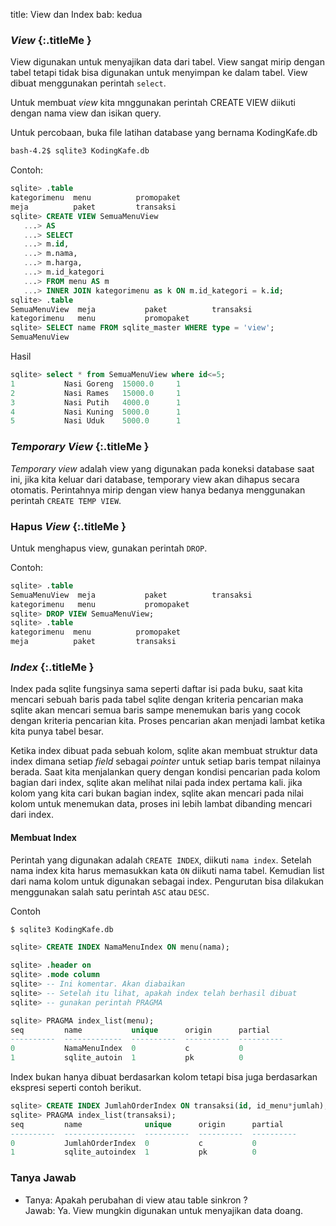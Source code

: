 title: View dan Index
bab: kedua


### <i class="fa fa-info-circle"></i> _View_ {:.titleMe }

View digunakan untuk menyajikan data dari tabel. 
View sangat mirip dengan tabel tetapi tidak bisa digunakan untuk menyimpan ke dalam tabel. 
View dibuat menggunakan perintah `select`.

Untuk membuat _view_ kita mnggunakan perintah CREATE VIEW diikuti dengan nama view dan isikan query.

Untuk percobaan, buka file latihan database yang bernama KodingKafe.db
```bash
bash-4.2$ sqlite3 KodingKafe.db 
```

Contoh:
```sql
sqlite> .table
kategorimenu  menu          promopaket  
meja          paket         transaksi   
sqlite> CREATE VIEW SemuaMenuView
   ...> AS
   ...> SELECT
   ...> m.id,
   ...> m.nama,
   ...> m.harga,
   ...> m.id_kategori
   ...> FROM menu AS m
   ...> INNER JOIN kategorimenu as k ON m.id_kategori = k.id;
sqlite> .table
SemuaMenuView  meja           paket          transaksi    
kategorimenu   menu           promopaket
sqlite> SELECT name FROM sqlite_master WHERE type = 'view';
SemuaMenuView
```

Hasil
```sql
sqlite> select * from SemuaMenuView where id<=5; 
1           Nasi Goreng  15000.0     1          
2           Nasi Rames   15000.0     1          
3           Nasi Putih   4000.0      1          
4           Nasi Kuning  5000.0      1          
5           Nasi Uduk    5000.0      1 
```

### <i class="fa fa-info-circle"></i> _Temporary View_ {:.titleMe }

_Temporary view_ adalah view yang digunakan pada koneksi database saat ini, jika kita keluar dari database, temporary view akan dihapus secara otomatis.
Perintahnya mirip dengan view hanya bedanya menggunakan perintah `CREATE TEMP VIEW`.

### <i class="fa fa-info-circle"></i> Hapus _View_ {:.titleMe }

Untuk menghapus view, gunakan perintah `DROP`.

Contoh:
```sql
sqlite> .table
SemuaMenuView  meja           paket          transaksi    
kategorimenu   menu           promopaket   
sqlite> DROP VIEW SemuaMenuView;
sqlite> .table
kategorimenu  menu          promopaket  
meja          paket         transaksi 
```

### <i class="fa fa-info-circle"></i> _Index_ {:.titleMe }

Index pada sqlite fungsinya sama seperti daftar isi pada buku, saat kita mencari sebuah baris pada tabel sqlite dengan kriteria pencarian maka sqlite akan mencari semua baris sampe menemukan baris yang cocok dengan kriteria pencarian kita.
Proses pencarian akan menjadi lambat ketika kita punya tabel besar.

Ketika index dibuat pada sebuah kolom, sqlite akan membuat struktur data index dimana setiap _field_ sebagai _pointer_ untuk setiap baris tempat nilainya berada.
Saat kita menjalankan query dengan kondisi pencarian pada kolom bagian dari index, sqlite akan melihat nilai pada index pertama kali.
jika kolom yang kita cari bukan bagian index, sqlite akan mencari pada nilai kolom untuk menemukan data, proses ini lebih lambat dibanding mencari dari index.

#### Membuat Index

Perintah yang digunakan adalah `CREATE INDEX`, diikuti `nama index`.
Setelah nama index kita harus memasukkan kata `ON` diikuti nama tabel.
Kemudian list dari nama kolom untuk digunakan sebagai index.
Pengurutan bisa dilakukan menggunakan salah satu perintah `ASC` atau `DESC`.

Contoh
```bash
$ sqlite3 KodingKafe.db 
```
```sql
sqlite> CREATE INDEX NamaMenuIndex ON menu(nama);

sqlite> .header on
sqlite> .mode column
sqlite> -- Ini komentar. Akan diabaikan
sqlite> -- Setelah itu lihat, apakah index telah berhasil dibuat
sqlite> -- gunakan perintah PRAGMA

sqlite> PRAGMA index_list(menu);
seq         name           unique      origin      partial   
----------  -------------  ----------  ----------  ----------
0           NamaMenuIndex  0           c           0         
1           sqlite_autoin  1           pk          0
```

Index bukan hanya dibuat berdasarkan kolom tetapi bisa juga berdasarkan ekspresi seperti contoh berikut.
```sql
sqlite> CREATE INDEX JumlahOrderIndex ON transaksi(id, id_menu*jumlah);      
sqlite> PRAGMA index_list(transaksi);
seq         name              unique      origin      partial   
----------  ----------------  ----------  ----------  ----------
0           JumlahOrderIndex  0           c           0         
1           sqlite_autoindex  1           pk          0     
```

### Tanya Jawab

- Tanya: Apakah perubahan di view atau table sinkron ?<br/>
  Jawab: Ya. View mungkin digunakan untuk menyajikan data doang.